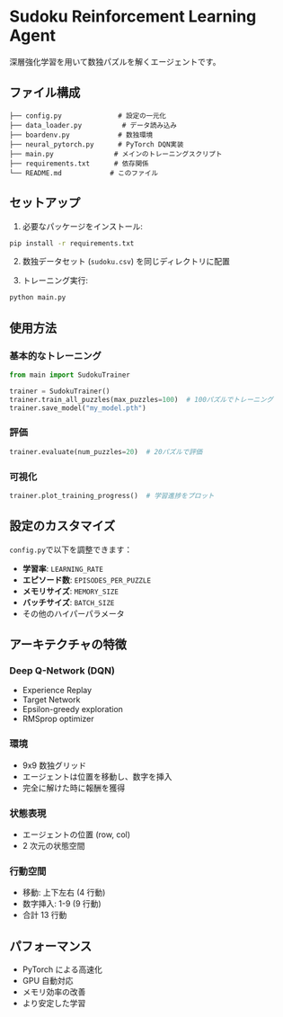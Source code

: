 # Sudoku Reinforcement Learning Agent

深層強化学習を用いて数独パズルを解くエージェントです。

## ファイル構成

```
├── config.py              # 設定の一元化
├── data_loader.py          # データ読み込み
├── boardenv.py            # 数独環境
├── neural_pytorch.py      # PyTorch DQN実装
├── main.py               # メインのトレーニングスクリプト
├── requirements.txt      # 依存関係
└── README.md            # このファイル
```

## セットアップ

1. 必要なパッケージをインストール:

```bash
pip install -r requirements.txt
```

2. 数独データセット (`sudoku.csv`) を同じディレクトリに配置

3. トレーニング実行:

```bash
python main.py
```

## 使用方法

### 基本的なトレーニング

```python
from main import SudokuTrainer

trainer = SudokuTrainer()
trainer.train_all_puzzles(max_puzzles=100)  # 100パズルでトレーニング
trainer.save_model("my_model.pth")
```

### 評価

```python
trainer.evaluate(num_puzzles=20)  # 20パズルで評価
```

### 可視化

```python
trainer.plot_training_progress()  # 学習進捗をプロット
```

## 設定のカスタマイズ

`config.py`で以下を調整できます：

- **学習率**: `LEARNING_RATE`
- **エピソード数**: `EPISODES_PER_PUZZLE`
- **メモリサイズ**: `MEMORY_SIZE`
- **バッチサイズ**: `BATCH_SIZE`
- その他のハイパーパラメータ

## アーキテクチャの特徴

### Deep Q-Network (DQN)

- Experience Replay
- Target Network
- Epsilon-greedy exploration
- RMSprop optimizer

### 環境

- 9x9 数独グリッド
- エージェントは位置を移動し、数字を挿入
- 完全に解けた時に報酬を獲得

### 状態表現

- エージェントの位置 (row, col)
- 2 次元の状態空間

### 行動空間

- 移動: 上下左右 (4 行動)
- 数字挿入: 1-9 (9 行動)
- 合計 13 行動

## パフォーマンス

- PyTorch による高速化
- GPU 自動対応
- メモリ効率の改善
- より安定した学習
